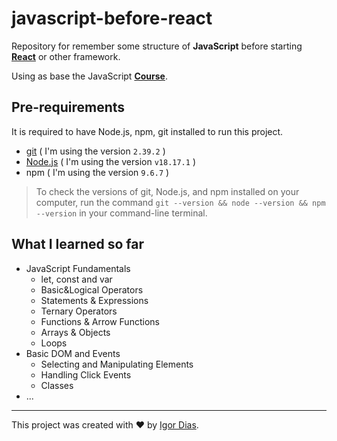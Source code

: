 # javascript-before-react

Repository for remember some structure of **JavaScript** before starting [**React**](https://reactjs.org) or other framework.

Using as base the JavaScript [**Course**](https://www.udemy.com/course/the-complete-javascript-course/).

## Pre-requirements

It is required to have Node.js, npm, git installed to run this project.

- [git](https://git-scm.com/) ( I'm using the version `2.39.2` )
- [Node.js](https://nodejs.org/en/) ( I'm using the version `v18.17.1` )
- npm ( I'm using the version `9.6.7` )

> To check the versions of git, Node.js, and npm installed on your computer, run the command `git --version && node --version && npm --version` in your command-line terminal.

## What I learned so far

- JavaScript Fundamentals
  - let, const and var
  - Basic&Logical Operators
  - Statements & Expressions
  - Ternary Operators
  - Functions & Arrow Functions
  - Arrays & Objects
  - Loops
- Basic DOM and Events
  - Selecting and Manipulating Elements
  - Handling Click Events
  - Classes
- ...

---

This project was created with ❤️ by [Igor Dias](https://igordiasth.dev).
